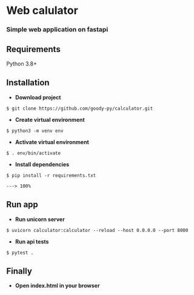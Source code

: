 # Web calulator
### Simple web application on fastapi

## Requirements
Python 3.8+

## Installation
* <b>Download project</b>
```console
$ git clone https://github.com/goody-py/calculator.git
```
* <b>Create virtual environment</b>
```console
$ python3 -m venv env
```
* <b> Activate virtual environment</b>
```console
$ . env/bin/activate
```
* <b>Install dependencies</b>
```console
$ pip install -r requirements.txt

---> 100%
```
## Run app
* <b>Run unicorn server</b>
```console
$ uvicorn calculator:calculator --reload --host 0.0.0.0 --port 8000

```
* <b>Run api tests </b>
```console
$ pytest .
```
## Finally
* <b>Open index.html in your browser</b>
